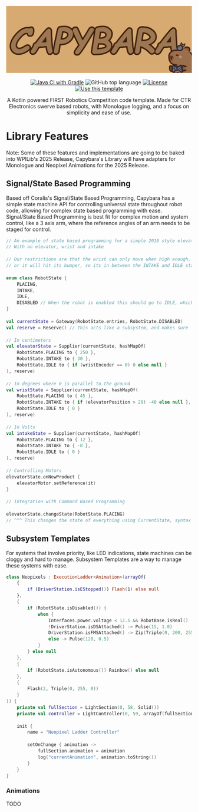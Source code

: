 ![Capybara Front](/branding/Header.png "Capybara")


<div align="center">

[![Java CI with Gradle](https://github.com/offshape/Capybara/actions/workflows/gradle.yml/badge.svg)](https://github.com/offshape/Capybara/actions/workflows/gradle.yml)
![GitHub top language](https://img.shields.io/github/languages/top/offshape/Capybara)
[![License](https://img.shields.io/badge/License-MIT-blue)](#license)
[![Use this template](https://img.shields.io/badge/Generate-Use_this_template-2ea44f)](https://github.com/offshape/Capybara/generate)

</div>

<p align="center">
    A Kotlin powered FIRST Robotics Competition code template. Made for CTR Electronics swerve based robots, with Monologue logging, and a focus on simplicity and ease of use.
</p>

# Library Features
Note: Some of these features and implementations are going to be baked into WPILib's 2025 Release, Capybara's Library will have adapters for Monologue and Neopixel Animations for the 2025 Release.

## Signal/State Based Programming
Based off Coralis's Signal/State Based Programming, Capybara has a simple state machine API for controlling universal state throughout robot code, allowing for complex state based programming with ease.
Signal/State Based Programming is best fit for complex motion and system control, like a 3 axis arm, where the reference angles of an arm needs to be staged for control.

```kotlin
// An example of state based programming for a simple 2018 style elevator,
// With an elevator, wrist and intake

// Our restrictions are that the wrist can only move when high enough,
// or it will hit its bumper, so its in between the INTAKE and IDLE states

enum class RobotState {
    PLACING,
    INTAKE,
    IDLE,
    DISABLED // When the robot is enabled this should go to IDLE, which runs onNewProduct and updates devices
}

val currentState = Gateway(RobotState.entries, RobotState.DISABLED)
val reserve = Reserve() // This acts like a subsystem, and makes sure 

// In centimeters
val elevatorState = Supplier(currentState, hashMapOf(
    RobotState.PLACING to { 250 },
    RobotState.INTAKE to { 30 },
    RobotState.IDLE to { if (wristEncoder == 0) 0 else null }
), reserve)

// In degrees where 0 is parallel to the ground
val wristState = Supplier(currentState, hashMapOf(
    RobotState.PLACING to { 45 },
    RobotState.INTAKE to { if (elevatorPosition > 29) -40 else null },
    RobotState.IDLE to { 0 }
), reserve)

// In Volts 
val intakeState = Supplier(currentState, hashMapOf(
    RobotState.PLACING to { 12 },
    RobotState.INTAKE to { -8 },
    RobotState.IDLE to { 0 }
), reserve)

// Controlling Motors
elevatorState.onNewProduct {
    elevatorMotor.setReference(it)
}

// Integration with Command Based Programming

elevatorState.changeState(RobotState.PLACING) 
// ^^^ This changes the state of everything using CurrentState, syntax will change
```

## Subsystem Templates
For systems that involve priority, like LED indications, state machines can be cloggy and hard to manage. Subsystem Templates are a way to manage these systems with ease.

```kotlin
class Neopixels : ExecutionLadder<Animation>(arrayOf(
    {
        if (DriverStation.isEStopped()) Flash(1) else null
    },
    {
        if (RobotState.isDisabled()) {
            when {
                Interfaces.power.voltage < 12.5 && RobotBase.isReal() -> Pulse(1, 1.0)
                !DriverStation.isDSAttached() -> Pulse(15, 1.0)
                DriverStation.isFMSAttached() -> Zip(Triple(0, 200, 255), 25, 3)
                else -> Pulse(120, 0.5)
            }
        } else null
    },
    {
        if (RobotState.isAutonomous()) Rainbow() else null
    },
    {
        Flash(2, Triple(0, 255, 0))
    }
)) {
    private val fullSection = LightSection(0, 58, Solid())
    private val controller = LightController(0, 59, arrayOf(fullSection), 20)

    init {
        name = "Neopixel Ladder Controller"

        setOnChange { animation ->
            fullSection.animation = animation
            log("currentAnimation", animation.toString())
        }
    }
}
```

### Animations
TODO